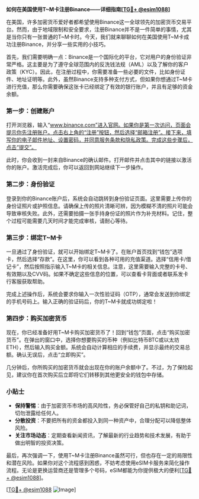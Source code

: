 **如何在美国使用T~M卡注册Binance——详细指南[[TG💪+ @esim1088](https://t.me/s/esim1088)]**

在美国，许多加密货币爱好者都希望使用Binance这一全球领先的加密货币交易平台。然而，由于地域限制和安全要求，注册Binance并不是一件简单的事情，尤其是当你只有一张普通的T~M卡时。今天，我们就来聊聊如何在美国使用T~M卡成功注册Binance，并分享一些实用的小技巧。

首先，我们需要明确一点：Binance是一个国际化的平台，它对用户的身份验证非常严格。这主要是为了遵守全球范围内的反洗钱法规（AML）以及了解你的客户政策（KYC）。因此，在注册过程中，你需要准备一些必要的文件，比如身份证件、地址证明等。此外，虽然Binance支持多种支付方式，但如果你想通过T~M卡进行充值，那么你需要确保这张卡已经绑定了有效的银行账户，并且有足够的资金余额。

### 第一步：创建账户

打开浏览器，输入“www.binance.com”进入官网。如果你是第一次访问，页面会提示你先注册账户。点击右上角的“注册”按钮，然后选择“邮箱注册”。接下来，填写你的电子邮件地址、设置密码，并同意服务条款和隐私政策。完成这些步骤后，点击“提交”。

此时，你会收到一封来自Binance的确认邮件。打开邮件并点击其中的链接以激活你的账户。激活完成后，你可以返回到网站继续下一步操作。

### 第二步：身份验证

登录到你的Binance账户后，系统会自动跳转到身份验证页面。这里需要上传你的身份证照片或护照信息。请确保上传的照片清晰可辨，因为模糊不清的照片可能会导致审核失败。此外，还需要拍摄一张手持身份证的照片作为补充材料。记住，整个过程可能需要几天时间才能完成审核，请耐心等待。

### 第三步：绑定T~M卡

一旦通过了身份验证，就可以开始绑定T~M卡了。在账户首页找到“钱包”选项卡，然后选择“存款”。在这里，你可以看到各种可用的充值渠道。选择“信用卡/借记卡”，然后按照指示输入T~M卡的相关信息。注意，这里需要输入完整的卡号、有效期以及CVV码。如果不确定这些信息的位置，可以查看卡背面或者联系发卡行客服获取帮助。

完成上述操作后，系统会要求你输入一次性验证码（OTP），通常会发送到你绑定的手机号码上。输入正确的验证码后，你的T~M卡就成功绑定啦！

### 第四步：购买加密货币

现在，你已经准备好用T~M卡购买加密货币了！回到“钱包”页面，点击“购买加密货币”。在弹出的窗口中，选择你想要购买的币种（例如比特币BTC或以太坊ETH），然后输入购买金额。系统会自动计算相应的手续费，并显示最终的交易总额。确认无误后，点击“立即购买”。

几分钟后，你所购买的加密货币就会出现在你的账户余额中了。不过，为了保险起见，建议你在首次购买后立即将它们转移到其他更安全的钱包中存储。

### 小贴士

- **保持警惕**：由于加密货币市场的高风险性，务必保管好自己的私钥和助记词，切勿泄露给任何人。
- **分散投资**：不要把所有的资金都投入到同一种资产中，合理分配可以降低整体风险。
- **关注市场动态**：定期查看新闻资讯，了解最新的行业趋势和技术发展，有助于做出明智的投资决策。

最后，再次强调一下，使用T~M卡注册Binance虽然可行，但也存在一定的局限性和潜在风险。如果你对这个流程感到困惑，不妨考虑使用eSIM卡服务来简化操作流程。无论是更换运营商还是管理多个号码，eSIM都能为你提供极大的便利[[TG💪+ @esim1088](https://t.me/s/esim1088)]。

[[TG💪+ @esim1088](https://t.me/s/esim1088) ![Image](https://i.postimg.cc/4NQfJmqS/Snipaste-2025-05-13-00-14-12.png)]